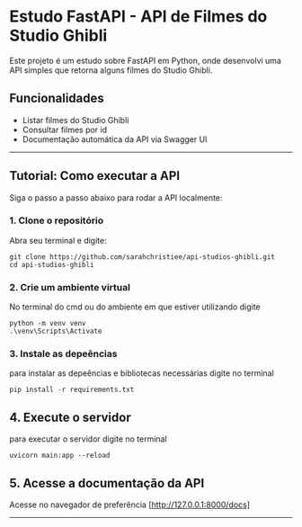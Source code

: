 # Estudo FastAPI - API de Filmes do Studio Ghibli

Este projeto é um estudo sobre FastAPI em Python, onde desenvolvi uma API simples que retorna alguns filmes do Studio Ghibli.

## Funcionalidades

- Listar filmes do Studio Ghibli
- Consultar filmes por id
- Documentação automática da API via Swagger UI

---

## Tutorial: Como executar a API

Siga o passo a passo abaixo para rodar a API localmente:

### 1. Clone o repositório
Abra seu terminal e digite:

```
git clone https://github.com/sarahchristiee/api-studios-ghibli.git
cd api-studios-ghibli
```

### 2. Crie um ambiente virtual
No terminal do cmd ou do ambiente em que estiver utilizando digite

```
python -m venv venv
.\venv\Scripts\Activate
```

### 3. Instale as depeências
para instalar as depeências e bibliotecas necessárias digite no terminal

```
pip install -r requirements.txt
```

## 4. Execute o servidor
para executar o servidor digite no terminal

```
uvicorn main:app --reload
```

## 5. Acesse a documentação da API

Acesse no navegador de preferência
[http://127.0.0.1:8000/docs]

---

